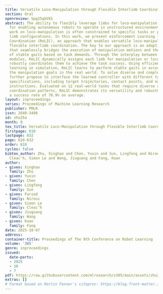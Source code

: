 ```yaml
---
title: Versatile Loco-Manipulation through Flexible Interlimb Coordination
section: Oral
openreview: Spg25qkV81
abstract: The ability to flexibly leverage limbs for loco-manipulation is essential
  for enabling autonomous robots to operate in unstructured environments. Yet, prior
  work on loco-manipulation is often constrained to specific tasks or predetermined
  limb configurations. In this work, we present einforcement Learning for Interlimb
  Coordination (ReLIC), an approach that enables versatile loco-manipulation through
  flexible interlimb coordination. The key to our approach is an adaptive controller
  that seamlessly bridges the execution of manipulation motions and the generation
  of stable gaits based on task demands. Through the interplay between two controller
  modules, ReLIC dynamically assigns each limb for manipulation or locomotion and
  robustly coordinates them to achieve the task success. Using efficient reinforcement
  learning in simulation, ReLIC learns to perform stable gaits in accordance with
  the manipulation goals in the real world. To solve diverse and complex tasks, we
  further propose to interface the learned controller with different types of task
  specifications, including target trajectories, contact points, and natural language
  instructions. Evaluated on 12 real-world tasks that require diverse and complex
  coordination patterns, ReLIC demonstrates its versatility and robustness by achieving
  a success rate of 78.9% on average.
layout: inproceedings
series: Proceedings of Machine Learning Research
publisher: PMLR
issn: 2640-3498
id: zhu25a
month: 0
tex_title: Versatile Loco-Manipulation through Flexible Interlimb Coordination
firstpage: 610
lastpage: 632
page: 610-632
order: 610
cycles: false
bibtex_author: Zhu, Xinghao and Chen, Yuxin and Sun, Lingfeng and Niroui, Farzad and
  Cleac'h, Simon Le and Wang, Jiuguang and Fang, Kuan
author:
- given: Xinghao
  family: Zhu
- given: Yuxin
  family: Chen
- given: Lingfeng
  family: Sun
- given: Farzad
  family: Niroui
- given: Simon Le
  family: Cleac’h
- given: Jiuguang
  family: Wang
- given: Kuan
  family: Fang
date: 2025-10-07
address:
container-title: Proceedings of The 9th Conference on Robot Learning
volume: '305'
genre: inproceedings
issued:
  date-parts:
  - 2025
  - 10
  - 7
pdf: https://raw.githubusercontent.com/mlresearch/v305/main/assets/zhu25a/zhu25a.pdf
extras: []
# Format based on Martin Fenner's citeproc: https://blog.front-matter.io/posts/citeproc-yaml-for-bibliographies/
---
```

